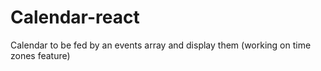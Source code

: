 # Calendar-react
Calendar to be fed by an events array and display them (working on time zones feature)

